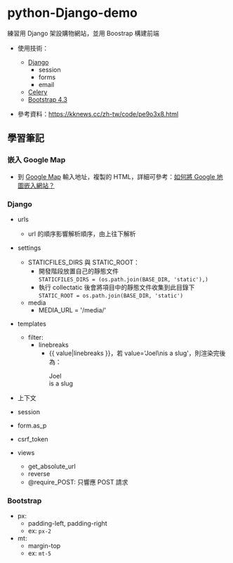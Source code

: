 # python-Django-demo
練習用 Django 架設購物網站，並用 Boostrap 構建前端
- 使用技術：
    - [Django](https://www.djangoproject.com/)
        - session
        - forms
        - email
    - [Celery](http://www.celeryproject.org/)
    - [Bootstrap 4.3](https://getbootstrap.com/)

- 參考資料：https://kknews.cc/zh-tw/code/pe9o3x8.html

## 學習筆記

### 嵌入 Google Map
- 到 [Google Map](https://www.google.com.tw/maps/preview?hl=zh-TW) 輸入地址，複製的 HTML，詳細可參考：[如何將 Google 地圖嵌入網站？](https://medium.com/@zoejoyuliao/%E5%A6%82%E4%BD%95%E5%9C%A8%E7%B6%B2%E7%AB%99%E5%B5%8C%E5%85%A5-google-%E5%9C%B0%E5%9C%96-636d3452b80d)

### Django
- urls
    - url 的順序影響解析順序，由上往下解析
- settings
    - STATICFILES_DIRS 與 STATIC_ROOT：
        - 開發階段放置自己的靜態文件  
        `STATICFILES_DIRS = (os.path.join(BASE_DIR, 'static'),)`
        - 執行 collectatic 後會將項目中的靜態文件收集到此目錄下
        `STATIC_ROOT = os.path.join(BASE_DIR, 'static')`
    - media
        - MEDIA_URL = '/media/'

- templates
    - filter:
        - linebreaks
            - {{ value|linebreaks }}，若 value='Joel\nis a slug'，則渲染完後為：<p>Joel<br>is a slug</p>
- 上下文
- session
- form.as_p
- csrf_token

- views
    - get_absolute_url
    - reverse
    - @require_POST: 只響應 POST 請求 

### Bootstrap
- px:
    - padding-left, padding-right
    - ex: `px-2`
- mt:
    - margin-top
    - ex: `mt-5`
